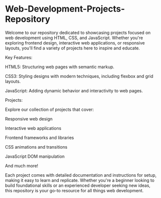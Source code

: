 # Web-Development-Projects-Repository
Welcome to our repository dedicated to showcasing projects focused on web development using HTML, CSS, and JavaScript. Whether you're exploring frontend design, interactive web applications, or responsive layouts, you'll find a variety of projects here to inspire and educate.


Key Features:

HTML5: Structuring web pages with semantic markup.

CSS3: Styling designs with modern techniques, including flexbox and grid layouts.

JavaScript: Adding dynamic behavior and interactivity to web pages.


Projects:

Explore our collection of projects that cover:


Responsive web design

Interactive web applications

Frontend frameworks and libraries

CSS animations and transitions

JavaScript DOM manipulation

And much more!


Each project comes with detailed documentation and instructions for setup, making it easy to learn and replicate. Whether you're a beginner looking to build foundational skills or an experienced developer seeking new ideas, this repository is your go-to resource for all things web development.
